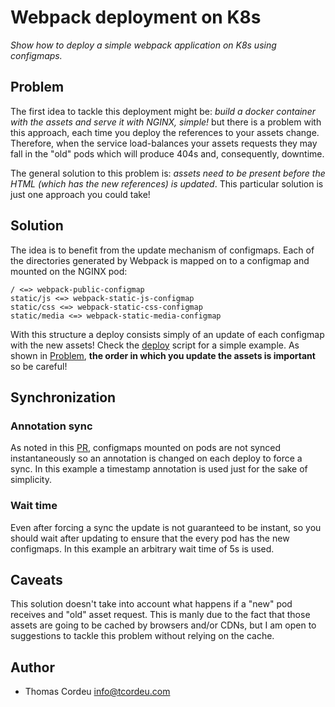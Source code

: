 # Webpack deployment on K8s

_Show how to deploy a simple webpack application on K8s using configmaps._

## Problem

The first idea to tackle this deployment might be: _build a docker container with the assets and serve it with NGINX, simple!_ but there is a problem with this approach, each time you deploy the references to your assets change. Therefore, when the service load-balances your assets requests they may fall in the "old" pods which will produce 404s and, consequently, downtime.

The general solution to this problem is: _assets need to be present before the HTML (which has the new references) is updated_. This particular solution is just one approach you could take!

## Solution

The idea is to benefit from the update mechanism of configmaps. Each of the directories generated by Webpack is mapped on to a configmap and mounted on the NGINX pod:
```
/ <=> webpack-public-configmap
static/js <=> webpack-static-js-configmap
static/css <=> webpack-static-css-configmap
static/media <=> webpack-static-media-configmap
```
With this structure a deploy consists simply of an update of each configmap with the new assets! Check the [deploy](deploy.sh) script for a simple example. As shown in [Problem](#Problem), **the order in which you update the assets is important** so be careful!

## Synchronization

### Annotation sync
As noted in this [PR](https://github.com/kubernetes/website/pull/18082/files), configmaps mounted on pods are not synced instantaneously so an annotation is changed on each deploy to force a sync. In this example a timestamp annotation is used just for the sake of simplicity.

### Wait time
Even after forcing a sync the update is not guaranteed to be instant, so you should wait after updating to ensure that the every pod has the new configmaps. In this example an arbitrary wait time of 5s is used.

## Caveats

This solution doesn't take into account what happens if a "new" pod receives and "old" asset request. This is manly due to the fact that those assets are going to be cached by browsers and/or CDNs, but I am open to suggestions to tackle this problem without relying on the cache.

## Author

* Thomas Cordeu <info@tcordeu.com>

